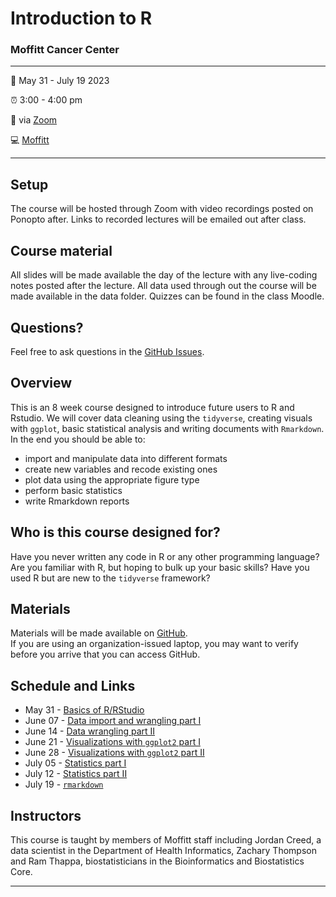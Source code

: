 
<!-- README.md is generated from README.Rmd. Please edit that file -->

# Introduction to R

### Moffitt Cancer Center

------------------------------------------------------------------------

:calendar: May 31 - July 19 2023

:alarm_clock: 3:00 - 4:00 pm

:office: via [Zoom](https://moffitt.zoom.us/j/94702569348)

:computer: [Moffitt](https://moffitt.org/)

------------------------------------------------------------------------

## Setup

The course will be hosted through Zoom with video recordings posted on
Ponopto after. Links to recorded lectures will be emailed out after
class.

<!-- 
* When you're done, put a green post-it on your computer. 
* If you need help, put up a pink post-it.
-->

## Course material

All slides will be made available the day of the lecture with any
live-coding notes posted after the lecture. All data used through out
the course will be made available in the data folder. Quizzes can be
found in the class Moodle.

<!--
* Rewrite as links to slides on github once they are made
* [Name of talk](path/to/slides.pdf)
-->

## Questions?

Feel free to ask questions in the [GitHub Issues](https://github.com).

## Overview

This is an 8 week course designed to introduce future users to R and
Rstudio. We will cover data cleaning using the `tidyverse`, creating
visuals with `ggplot`, basic statistical analysis and writing documents
with `Rmarkdown`. In the end you should be able to:

<!--
Each instructor should provide a one sentence summary of what participants
will be able to do after thier lecture 
-->

- import and manipulate data into different formats
- create new variables and recode existing ones
- plot data using the appropriate figure type
- perform basic statistics
- write Rmarkdown reports

## Who is this course designed for?

Have you never written any code in R or any other programming language?
Are you familiar with R, but hoping to bulk up your basic skills? Have
you used R but are new to the `tidyverse` framework?

## Materials

Materials will be made available on
[GitHub](https://github.com/FridleyLab/Intro_to_R_2023/).  
If you are using an organization-issued laptop, you may want to verify
before you arrive that you can access GitHub.

## Schedule and Links

- May 31 - [Basics of
  R/RStudio](https://moffitt.hosted.panopto.com/Panopto/Pages/Viewer.aspx?id=2649cee7-8c62-4220-8606-b0130150775c)
- June 07 - [Data import and wrangling part
  I](https://moffitt.hosted.panopto.com/Panopto/Pages/Viewer.aspx?id=d525ac17-661c-44f4-9ad3-aeae0153744a)
- June 14 - [Data wrangling part
  II](https://moffitt.hosted.panopto.com/Panopto/Pages/Viewer.aspx?id=c9dcb86c-d5fe-4662-bfbf-aeb5014a74bb)
- June 21 - [Visualizations with `ggplot2` part
  I](https://moffitt.hosted.panopto.com/Panopto/Pages/Viewer.aspx?id=59d650c7-fb6d-45b7-9146-aebc014f764c)
- June 28 - [Visualizations with `ggplot2` part
  II](https://moffitt.hosted.panopto.com/Panopto/Pages/Viewer.aspx?id=77afb363-11d7-40c5-beff-aec3014a604f)
- July 05 - [Statistics part
  I](https://moffitt.hosted.panopto.com/Panopto/Pages/Viewer.aspx?id=88550b82-b60b-42e3-bba4-aeca0151967b)
- July 12 - [Statistics part
  II](https://moffitt.hosted.panopto.com/Panopto/Pages/Viewer.aspx?id=3ba6f5c1-a058-4d93-85f8-aed1014d746f)
- July 19 -
  [`rmarkdown`](https://moffitt.hosted.panopto.com/Panopto/Pages/Viewer.aspx?id=9382f60b-eb19-4eb4-9426-aed8014ac911)

## Instructors

<!--
Add links to personal websites and double check personal info
* add small blurbs/pictures for each instructor? 
-->

This course is taught by members of Moffitt staff including Jordan
Creed, a data scientist in the Department of Health Informatics, Zachary
Thompson and Ram Thappa, biostatisticians in the Bioinformatics and
Biostatistics Core.

------------------------------------------------------------------------
